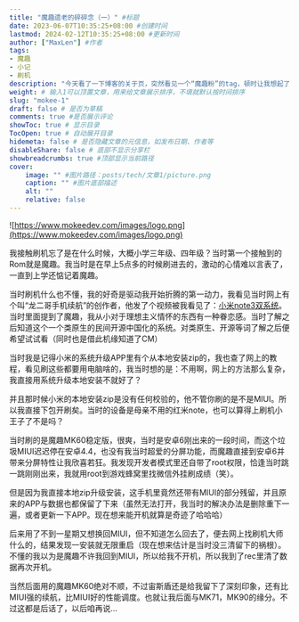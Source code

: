 ```yaml
---
title: "魔趣遗老的碎碎念（一）" #标题
date: 2023-06-07T10:35:25+08:00 #创建时间
lastmod: 2024-02-12T10:35:25+08:00 #更新时间
author: ["MaxLen"] #作者
tags: 
- 魔趣
- 小记
- 刷机
description: "今天看了一下博客的关于页，突然看见一个“魔趣粉”的tag，顿时让我想起了曾经的刷机快乐岁月，再看今日魔趣退去，感慨万分。" #描述
weight: # 输入1可以顶置文章，用来给文章展示排序，不填就默认按时间排序
slug: "mokee-1"
draft: false # 是否为草稿
comments: true #是否展示评论
showToc: true # 显示目录
TocOpen: true # 自动展开目录
hidemeta: false # 是否隐藏文章的元信息，如发布日期、作者等
disableShare: false # 底部不显示分享栏
showbreadcrumbs: true #顶部显示当前路径
cover:
    image: "" #图片路径：posts/tech/文章1/picture.png
    caption: "" #图片底部描述
    alt: ""
    relative: false
---
```


![https://www.mokeedev.com/images/logo.png](https://www.mokeedev.com/images/logo.png)

我接触刷机忘了是在什么时候，大概小学三年级、四年级？当时第一个接触到的Rom就是魔趣。我当时是在早上5点多的时候刷进去的，激动的心情难以言表了，一直到上学还惦记着魔趣。

当时刷机什么也不懂，我的好奇是驱动我开始折腾的第一动力，我看见当时网上有个叫“龙二哥手机续航”的创作者，他发了个视频被我看见了：[小米note3双系统](https://www.blogger.com/blog/post/edit/9106266066404910729/5773678103236183077#)。当时里面提到了魔趣，我从小对于理想主义情怀的东西有一种眷恋感。当时了解之后知道这个一个类原生的民间开源中国化的系统。对类原生、开源等词了解之后便希望试试看（同时也是借此机缘知道了CM）

当时我是记得小米的系统升级APP里有个从本地安装zip的，我也查了网上的教程，看见刷这些都要用电脑啥的，我当时想的是：不用啊，网上的方法那么复杂，我直接用系统升级本地安装不就好了？

并且那时候小米的本地安装zip是没有任何校验的，他不管你刷的是不是MIUI。所以我直接下包开刷矣。当时的设备是母亲不用的红米note，也可以算得上刷机小王子了不是吗？

当时刷的是魔趣MK60稳定版，很爽，当时是安卓6刚出来的一段时间，而这个垃圾MIUI迟迟停在安卓4.4，也没有我当时超爱的分屏功能，而魔趣直接到安卓6并带来分屏特性让我欣喜若狂。我发现开发者模式里还自带了root权限，恰逢当时跳一跳刚刚出来，我就用root到游戏蜂窝里找微信外挂刷成绩（笑）。

但是因为我直接本地zip升级安装，这手机里竟然还带有MIUI的部分残留，并且原来的APP与数据也都保留了下来（虽然无法打开，我当时的解决办法是删除重下一遍，或者更新一下APP。现在想来能开机就算是奇迹了哈哈哈）

后来用了不到一星期又想换回MIUI，但不知道怎么回去了，便去网上找刷机大师什么的，结果发现一安装就无限重启（现在想来估计是当时没三清留下的祸根）。不懂的我以为是魔趣不许我回到MIUI，所以给我不开机，所以我到了rec里清了数据再次开机。

当然后面用的魔趣MK60绝对不顺，不过宙斯盾还是给我留下了深刻印象，还有比MIUI强的续航，比MIUI好的性能调度。也就让我后面与MK71，MK90的缘分。不过这都是后话了，以后咱再说...